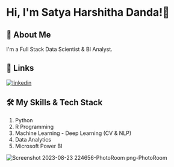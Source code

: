 
# Hi, I'm Satya Harshitha Danda!👋

## 🚀 About Me
I'm a Full Stack Data Scientist & BI Analyst.

## 🔗 Links
[![linkedin](https://img.shields.io/badge/linkedin-0A66C2?style=for-the-badge&logo=linkedin&logoColor=white)](https://www.linkedin.com/in/satya-harshitha-danda/)

## 🛠 My Skills & Tech Stack
1. Python
2. R Programming
3. Machine Learning - Deep Learning (CV & NLP)
4. Data Analytics
5. Microsoft Power BI

![Screenshot 2023-08-23 224656-PhotoRoom png-PhotoRoom](https://github.com/SatyaHarshithaDanda/SatyaHarshithaDanda/assets/101806746/dd6a62c3-e6ea-4383-97d4-18ff3f3ca713)
